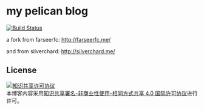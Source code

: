 # my pelican blog

[![Build Status](https://github.com/X-Wei/x-wei.github.com/workflows/auto-publish-html/badge.svg)](https://github.com/X-Wei/x-wei.github.com/actions?query=workflow%3A.github%2Fworkflows%2Fmain.yml)

a fork from farseerfc: http://farseerfc.me/

and from silverchard: http://silverchard.me/

## License

<a rel="license" href="http://creativecommons.org/licenses/by-nc-sa/4.0/"><img alt="知识共享许可协议" style="border-width:0" src="https://i.creativecommons.org/l/by-nc-sa/4.0/88x31.png" /></a><br />本博客内容采用<a rel="license" href="http://creativecommons.org/licenses/by-nc-sa/4.0/">知识共享署名-非商业性使用-相同方式共享 4.0 国际许可协议</a>进行许可。
